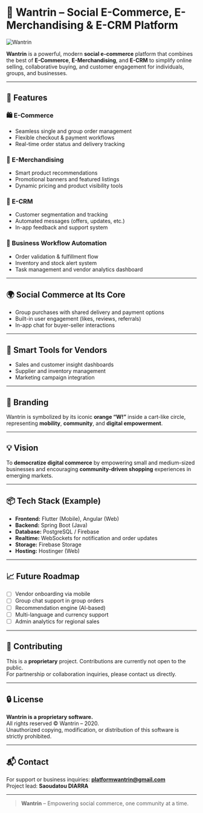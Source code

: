 # 🛒 Wantrin – Social E-Commerce, E-Merchandising & E-CRM Platform

![Wantrin](https://github.com/user-attachments/assets/c4669ab8-ef4d-4667-9ed6-590c18abb428)

**Wantrin** is a powerful, modern **social e-commerce** platform that combines the best of **E-Commerce**, **E-Merchandising**, and **E-CRM** to simplify online selling, collaborative buying, and customer engagement for individuals, groups, and businesses.

---

## 🚀 Features

### 🛍️ E-Commerce
- Seamless single and group order management
- Flexible checkout & payment workflows
- Real-time order status and delivery tracking

### 🎯 E-Merchandising
- Smart product recommendations
- Promotional banners and featured listings
- Dynamic pricing and product visibility tools

### 💬 E-CRM
- Customer segmentation and tracking
- Automated messages (offers, updates, etc.)
- In-app feedback and support system

### 🔄 Business Workflow Automation
- Order validation & fulfillment flow
- Inventory and stock alert system
- Task management and vendor analytics dashboard

---

## 🌍 Social Commerce at Its Core
- Group purchases with shared delivery and payment options
- Built-in user engagement (likes, reviews, referrals)
- In-app chat for buyer-seller interactions

---

## 🧠 Smart Tools for Vendors
- Sales and customer insight dashboards
- Supplier and inventory management
- Marketing campaign integration

---

## 🎨 Branding

Wantrin is symbolized by its iconic **orange “W!”** inside a cart-like circle, representing **mobility**, **community**, and **digital empowerment**.

---

## 💡 Vision

To **democratize digital commerce** by empowering small and medium-sized businesses and encouraging **community-driven shopping** experiences in emerging markets.

---

## 📦 Tech Stack (Example)

- **Frontend:** Flutter (Mobile), Angular (Web)
- **Backend:** Spring Boot (Java)
- **Database:** PostgreSQL / Firebase
- **Realtime:** WebSockets for notification and order updates
- **Storage:** Firebase Storage
- **Hosting:** Hostinger (Web)

---

## 📈 Future Roadmap

- [ ] Vendor onboarding via mobile
- [ ] Group chat support in group orders
- [ ] Recommendation engine (AI-based)
- [ ] Multi-language and currency support
- [ ] Admin analytics for regional sales

---

## 🤝 Contributing

This is a **proprietary** project. Contributions are currently not open to the public.  
For partnership or collaboration inquiries, please contact us directly.

---

## 🔒 License

**Wantrin is a proprietary software.**  
All rights reserved © Wantrin – 2020.  
Unauthorized copying, modification, or distribution of this software is strictly prohibited.

---

## 📬 Contact

For support or business inquiries: **platformwantrin@gmail.com**  
Project lead: **Saoudatou DIARRA**

---

> **Wantrin** – Empowering social commerce, one community at a time.
